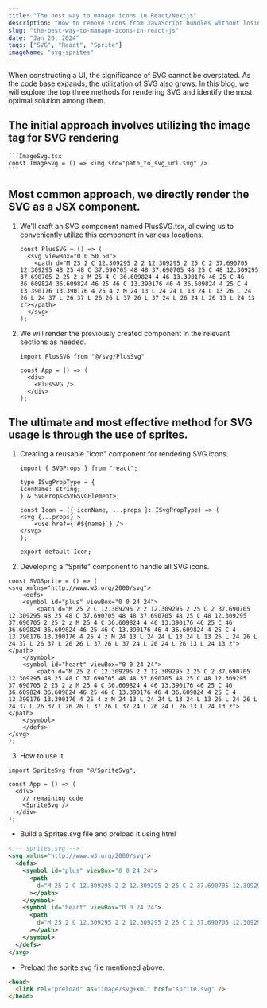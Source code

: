 ```yaml
---
title: "The best way to manage icons in React/Nextjs"
description: "How to remove icons from JavaScript bundles without losing the flexibility of inline SVG"
slug: "the-best-way-to-manage-icons-in-react-js"
date: "Jan 20, 2024"
tags: ["SVG", "React", "Sprite"]
imageName: "svg-sprites"
---
```


When constructing a UI, the significance of SVG cannot be overstated. As the code base expands, the utilization of SVG also grows. In this blog, we will explore the top three methods for rendering SVG and identify the most optimal solution among them.

## The initial approach involves utilizing the image tag for SVG rendering

    ```ImageSvg.tsx
    const ImageSvg = () => <img src="path_to_svg_url.svg" />
    ```

  <Info description="This method is recommended exclusively for handling large-sized SVG files." title="Pros" iconName="checkbox-circle" color="!text-green-500"/>
  <Info description="There is a delay before it appears on the screen, and styling the SVG is not possible in this scenario." title="Corns" iconName="cross-circle" color="!text-red-500"/>

## Most common approach, we directly render the SVG as a JSX component.

1. We'll craft an SVG component named PlusSVG.tsx, allowing us to conveniently utilize this component in various locations.

   ```PlusSVG.tsx
   const PlusSVG = () => (
     <svg viewBox="0 0 50 50">
       <path d="M 25 2 C 12.309295 2 2 12.309295 2 25 C 2 37.690705 12.309295 48 25 48 C 37.690705 48 48 37.690705 48 25 C 48 12.309295 37.690705 2 25 2 z M 25 4 C 36.609824 4 46 13.390176 46 25 C 46 36.609824 36.609824 46 25 46 C 13.390176 46 4 36.609824 4 25 C 4 13.390176 13.390176 4 25 4 z M 24 13 L 24 24 L 13 24 L 13 26 L 24 26 L 24 37 L 26 37 L 26 26 L 37 26 L 37 24 L 26 24 L 26 13 L 24 13 z"></path>
     </svg>
   );
   ```

2. We will render the previously created component in the relevant sections as needed.

   ```App.tsx
   import PlusSVG from "@/svg/PlusSvg"

   const App = () => (
     <div>
       <PlusSVG />
     </div>
   );
   ```

  <Info description="Easy to implement, customizable styling, and no flickering issues." title="Pros" iconName="checkbox-circle" color="!text-green-500"/>
  <Info description="If you use the same SVG in multiple places, it adds unnecessary weight to the DOM, leading to an increase in bundle size, especially when dealing with numerous SVGs in your project." title="Corns" iconName="cross-circle" color="!text-red-500"/>

## The ultimate and most effective method for SVG usage is through the use of sprites.

1.  Creating a reusable "Icon" component for rendering SVG icons.

    ```Icon.tsx
    import { SVGProps } from "react";

    type ISvgPropType = {
    iconName: string;
    } & SVGProps<SVGSVGElement>;

    const Icon = ({ iconName, ...props }: ISvgPropType) => (
    <svg {...props} >
        <use href={`#${name}`} />
    </svg>
    );

    export default Icon;
    ```

2.  Developing a "Sprite" component to handle all SVG icons.

```SVGSprite.tsx
const SVGSprite = () => (
<svg xmlns="http://www.w3.org/2000/svg">
    <defs>
    <symbol id="plus" viewBox="0 0 24 24">
        <path d="M 25 2 C 12.309295 2 2 12.309295 2 25 C 2 37.690705 12.309295 48 25 48 C 37.690705 48 48 37.690705 48 25 C 48 12.309295 37.690705 2 25 2 z M 25 4 C 36.609824 4 46 13.390176 46 25 C 46 36.609824 36.609824 46 25 46 C 13.390176 46 4 36.609824 4 25 C 4 13.390176 13.390176 4 25 4 z M 24 13 L 24 24 L 13 24 L 13 26 L 24 26 L 24 37 L 26 37 L 26 26 L 37 26 L 37 24 L 26 24 L 26 13 L 24 13 z"></path>
    </symbol>
    <symbol id="heart" viewBox="0 0 24 24">
        <path d="M 25 2 C 12.309295 2 2 12.309295 2 25 C 2 37.690705 12.309295 48 25 48 C 37.690705 48 48 37.690705 48 25 C 48 12.309295 37.690705 2 25 2 z M 25 4 C 36.609824 4 46 13.390176 46 25 C 46 36.609824 36.609824 46 25 46 C 13.390176 46 4 36.609824 4 25 C 4 13.390176 13.390176 4 25 4 z M 24 13 L 24 24 L 13 24 L 13 26 L 24 26 L 24 37 L 26 37 L 26 26 L 37 26 L 37 24 L 26 24 L 26 13 L 24 13 z"></path>
    </symbol>
    </defs>
</svg>
);
```

3. How to use it

```App.tsx
import SpriteSvg from "@/SpriteSvg";

const App = () => (
  <div>
    // remaining code
    <SpriteSvg />
  </div>
);
```

- Build a Sprites.svg file and preload it using html

```Sprites.svg
<!-- sprites.svg -->
<svg xmlns="http://www.w3.org/2000/svg">
  <defs>
    <symbol id="plus" viewBox="0 0 24 24">
      <path
        d="M 25 2 C 12.309295 2 2 12.309295 2 25 C 2 37.690705 12.309295 48 25 48 C 37.690705 48 48 37.690705 48 25 C 48 12.309295 37.690705 2 25 2 z M 25 4 C 36.609824 4 46 13.390176 46 25 C 46 36.609824 36.609824 46 25 46 C 13.390176 46 4 36.609824 4 25 C 4 13.390176 13.390176 4 25 4 z M 24 13 L 24 24 L 13 24 L 13 26 L 24 26 L 24 37 L 26 37 L 26 26 L 37 26 L 37 24 L 26 24 L 26 13 L 24 13 z"
      ></path>
    </symbol>
    <symbol id="heart" viewBox="0 0 24 24">
      <path
        d="M 25 2 C 12.309295 2 2 12.309295 2 25 C 2 37.690705 12.309295 48 25 48 C 37.690705 48 48 37.690705 48 25 C 48 12.309295 37.690705 2 25 2 z M 25 4 C 36.609824 4 46 13.390176 46 25 C 46 36.609824 36.609824 46 25 46 C 13.390176 46 4 36.609824 4 25 C 4 13.390176 13.390176 4 25 4 z M 24 13 L 24 24 L 13 24 L 13 26 L 24 26 L 24 37 L 26 37 L 26 26 L 37 26 L 37 24 L 26 24 L 26 13 L 24 13 z"
      ></path>
    </symbol>
  </defs>
</svg>
```

- Preload the sprite.svg file mentioned above.

```html
<head>
  <link rel="preload" as="image/svg+xml" href="sprite.svg" />
</head>
```
